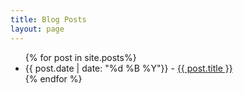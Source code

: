 ```yaml
---
title: Blog Posts
layout: page
---
```



<div class="container pt-1">
  <ul class="paragraph">
    {% for post in site.posts%}
    <li class="timenite-black is-size-5">
      {{ post.date | date: "%d %B %Y"}} - <a href="{{ post.url }}">{{ post.title }}</a>
    </li>
    {% endfor %}
  </ul>
</div>

